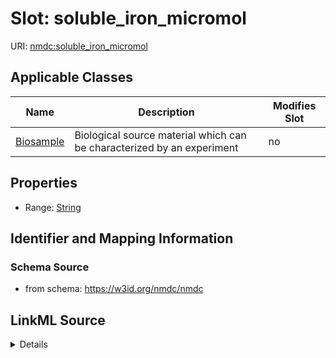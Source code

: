 # Slot: soluble_iron_micromol

URI: [nmdc:soluble_iron_micromol](https://w3id.org/nmdc/soluble_iron_micromol)



<!-- no inheritance hierarchy -->




## Applicable Classes

| Name | Description | Modifies Slot |
| --- | --- | --- |
[Biosample](Biosample.md) | Biological source material which can be characterized by an experiment |  no  |







## Properties

* Range: [String](String.md)





## Identifier and Mapping Information







### Schema Source


* from schema: https://w3id.org/nmdc/nmdc




## LinkML Source

<details>
```yaml
name: soluble_iron_micromol
from_schema: https://w3id.org/nmdc/nmdc
rank: 1000
alias: soluble_iron_micromol
domain_of:
- Biosample
range: string

```
</details>